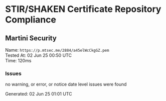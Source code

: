 # STIR/SHAKEN Certificate Repository Compliance

## Martini Security

Name: `https://p.mtsec.me/2884/a45elWcCkgGZ.pem`\
Tested At: 02 Jun 25 00:50 UTC\
Time: 120ms

### Issues

no warning, or error, or notice date level issues were found

Generated: 02 Jun 25 01:01 UTC